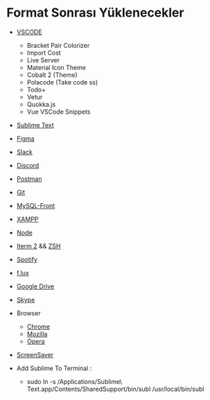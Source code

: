 # Format Sonrası Yüklenecekler

* [VSCODE](https://code.visualstudio.com/)
  * Bracket Pair Colorizer
  * Import Cost
  * Live Server
  * Material Icon Theme
  * Cobalt 2 (Theme)
  * Polacode (Take code ss)
  * Todo+
  * Vetur
  * Quokka.js
  * Vue VSCode Snippets
  
  
* [Sublime Text](https://www.sublimetext.com/3)
* [Figma](https://www.figma.com/)
* [Slack](https://slack.com/)
* [Discord](https://discordapp.com/)
* [Postman](https://www.getpostman.com/)
* [Git](https://git-scm.com/downloads)
* [MySQL-Front](http://www.mysqlfront.de/)
* [XAMPP](https://www.apachefriends.org/tr/index.html)
* [Node](https://nodejs.org/en/)
* [Iterm 2](https://www.iterm2.com/) && [ZSH](https://medium.com/ayuth/iterm2-zsh-oh-my-zsh-the-most-power-full-of-terminal-on-macos-bdb2823fb04c)
* [Spotify](https://www.spotify.com/tr/)
* [f.lux](https://justgetflux.com/)
* [Google Drive](https://www.google.com/drive/)
* [Skype](https://www.skype.com/en/)

* Browser
  * [Chrome](https://www.google.com/chrome/)
  * [Mozilla](https://www.mozilla.org/en-US/firefox/new/)
  * [Opera](https://www.opera.com/tr)
* [ScreenSaver](https://github.com/chrstphrknwtn/word-clock-screensaver/)
* Add Sublime To Terminal :
  * sudo ln -s /Applications/Sublime\ Text.app/Contents/SharedSupport/bin/subl /usr/local/bin/subl
 
